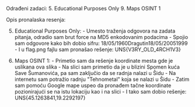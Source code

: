 Odrađeni zadaci:
  5. Educational Purposes Only
  9. Maps OSINT 1

Opis pronalaska resenja:

  5. Educational Purposes Only:
    - Umesto traženja odgovora na zadata pitanja, odradio sam brut force na MD5 enkodovanim podacima
    - Spojio sam odgovore kako bih dobio sifru: 18/05/1960Dragutin18/05/20051999
    - I u flag.png fajlu sam pronašao rešenje: UNS{V3RY_OLD_4RCH1V3}

  9. Maps OSINT 1:
    - Primetio sam da rešenje koordinate mesta gde je uslikana ova slika
    - Na slici sam primetio da je u blizini Spomen kuća Save Šumanovića, pa sam zaključio da se radnja nalazi u Šidu
    - Na internetu sam potražio radnju "Tehnometal" koja se nalazi u Šidu
    - Zatim sam pomoću Google mape uspeo da pronađem tačne koordinate pozionirajući se na istu lokaciju kao i na slici
    - I tako sam dobio rešenje: UNS{45.1263841,19.2292197}
